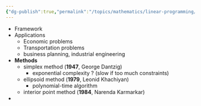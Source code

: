 ```yaml
---
{"dg-publish":true,"permalink":"/topics/mathematics/linear-programming/"}
---
```


- Framework
- Applications
	- Economic problems
	- Transportation problems
	- business planning, industrial engineering
- **Methods**
	- simplex method (**1947**, George Dantzig)
		- exponential complexity ? (slow if too much constraints)
	- ellipsoid method (**1979**, Leonid Khachiyan)
		- polynomial-time algorithm
	- interior point method (**1984**, Narenda Karmarkar)
- 